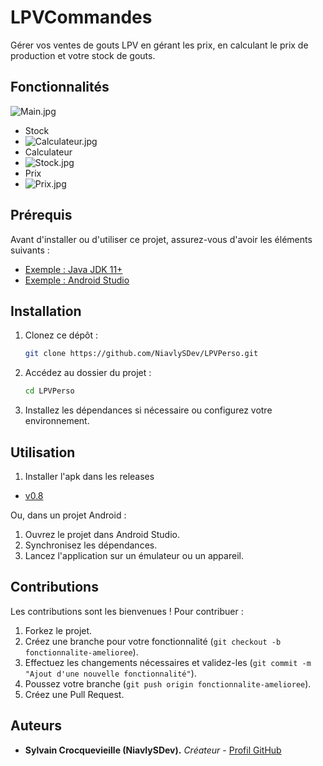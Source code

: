 # LPVCommandes

Gérer vos ventes de gouts LPV en gérant les prix, en calculant le prix de production et votre stock de gouts.

## Fonctionnalités

![Main.jpg](screens/Main.jpg)
- Stock
- ![Calculateur.jpg](screens/Calculateur.jpg)
- Calculateur
- ![Stock.jpg](screens/Stock.jpg)
- Prix
- ![Prix.jpg](screens/Prix.jpg)

## Prérequis

Avant d'installer ou d'utiliser ce projet, assurez-vous d'avoir les éléments suivants :

- [Exemple : Java JDK 11+](https://www.oracle.com/java/technologies/javase-jdk11-downloads.html)
- [Exemple : Android Studio](https://developer.android.com/studio)

## Installation

1. Clonez ce dépôt :

   ```bash
   git clone https://github.com/NiavlySDev/LPVPerso.git
   ```

2. Accédez au dossier du projet :

   ```bash
   cd LPVPerso
   ```

3. Installez les dépendances si nécessaire ou configurez votre environnement.

## Utilisation

1. Installer l'apk dans les releases
- [v0.8](https://github.com/NiavlySDev/LPVPerso/releases/tag/v0.8)

Ou, dans un projet Android :

1. Ouvrez le projet dans Android Studio.
2. Synchronisez les dépendances.
3. Lancez l'application sur un émulateur ou un appareil.

## Contributions

Les contributions sont les bienvenues ! Pour contribuer :

1. Forkez le projet.
2. Créez une branche pour votre fonctionnalité (`git checkout -b fonctionnalite-amelioree`).
3. Effectuez les changements nécessaires et validez-les (`git commit -m "Ajout d'une nouvelle fonctionnalité"`).
4. Poussez votre branche (`git push origin fonctionnalite-amelioree`).
5. Créez une Pull Request.

## Auteurs

- **Sylvain Crocquevieille (NiavlySDev).** _Créateur_ - [Profil GitHub](https://github.com/NiavlySDev)